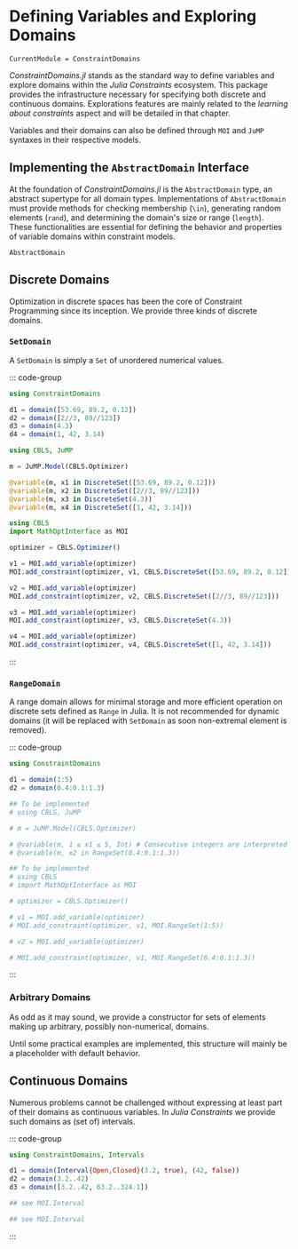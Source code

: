 # Defining Variables and Exploring Domains

```@meta
CurrentModule = ConstraintDomains
```

*ConstraintDomains.jl* stands as the standard way to define variables and explore domains within the *Julia Constraints* ecosystem. This package provides the infrastructure necessary for specifying both discrete and continuous domains. Explorations features are mainly related to the *learning about constraints* aspect and will be detailed in that chapter.

Variables and their domains can also be defined through `MOI` and `JuMP` syntaxes in their respective models.

## Implementing the `AbstractDomain` Interface

At the foundation of *ConstraintDomains.jl* is the `AbstractDomain` type, an abstract supertype for all domain types. Implementations of `AbstractDomain` must provide methods for checking membership (``\in``), generating random elements (`rand`), and determining the domain's size or range (`length`). These functionalities are essential for defining the behavior and properties of variable domains within constraint models.

```@docs; canonical=false
AbstractDomain
```

## Discrete Domains

Optimization in discrete spaces has been the core of Constraint Programming since its inception. We provide three kinds of discrete domains.

### `SetDomain`

A `SetDomain` is simply a `Set` of unordered numerical values.

::: code-group

```julia [JC-API]
using ConstraintDomains

d1 = domain([53.69, 89.2, 0.12])
d2 = domain([2//3, 89//123])
d3 = domain(4.3)
d4 = domain(1, 42, 3.14)
```

```julia [CBLS-JuMP]
using CBLS, JuMP

m = JuMP.Model(CBLS.Optimizer)

@variable(m, x1 in DiscreteSet([53.69, 89.2, 0.12]))
@variable(m, x2 in DiscreteSet([2//3, 89//123]))
@variable(m, x3 in DiscreteSet(4.3))
@variable(m, x4 in DiscreteSet([1, 42, 3.14]))
```

```julia [CBLS-MOI]
using CBLS
import MathOptInterface as MOI

optimizer = CBLS.Optimizer()

v1 = MOI.add_variable(optimizer)
MOI.add_constraint(optimizer, v1, CBLS.DiscreteSet([53.69, 89.2, 0.12]))

v2 = MOI.add_variable(optimizer)
MOI.add_constraint(optimizer, v2, CBLS.DiscreteSet([2//3, 89//123]))

v3 = MOI.add_variable(optimizer)
MOI.add_constraint(optimizer, v3, CBLS.DiscreteSet(4.3))

v4 = MOI.add_variable(optimizer)
MOI.add_constraint(optimizer, v4, CBLS.DiscreteSet([1, 42, 3.14]))
```

:::

### `RangeDomain`

A range domain allows for minimal storage and more efficient operation on discrete sets defined as `Range` in Julia. It is not recommended for dynamic domains (it will be replaced with `SetDomain` as soon non-extremal element is removed).

::: code-group

```julia [JC-API]
using ConstraintDomains

d1 = domain(1:5)
d2 = domain(0.4:0.1:1.3)
```

```julia [CBLS-JuMP]
## To be implemented
# using CBLS, JuMP

# m = JuMP.Model(CBLS.Optimizer)

# @variable(m, 1 ≤ x1 ≤ 5, Int) # Consecutive integers are interpreted as range
# @variable(m, x2 in RangeSet(0.4:0.1:1.3))
```

```julia [CBLS-MOI]
## To be implemented
# using CBLS
# import MathOptInterface as MOI

# optimizer = CBLS.Optimizer()

# v1 = MOI.add_variable(optimizer)
# MOI.add_constraint(optimizer, v1, MOI.RangeSet(1:5))

# v2 = MOI.add_variable(optimizer)

# MOI.add_constraint(optimizer, v1, MOI.RangeSet(0.4:0.1:1.3))
```

:::

### Arbitrary Domains

As odd as it may sound, we provide a constructor for sets of elements making up arbitrary, possibly non-numerical, domains.

Until some practical examples are implemented, this structure will mainly be a placeholder with default behavior.

## Continuous Domains

Numerous problems cannot be challenged without expressing at least part of their domains as continuous variables. In *Julia Constraints* we provide such domains as (set of) intervals.

::: code-group

```julia [JC-API]
using ConstraintDomains, Intervals

d1 = domain(Interval{Open,Closed}(3.2, true), (42, false))
d2 = domain(3.2..42)
d3 = domain([3.2..42, 63.2..324.1])
```

```julia [CBLS-JuMP]
## see MOI.Interval
```

```julia [CBLS-MOI]
## see MOI.Interval
```

:::
